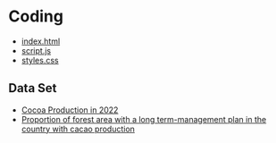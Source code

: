 # Coding

<ul>
  <li><a href="https://github.com/skyladfah/MajorStudio1_Interactive/blob/main/week_3/index.html">index.html</a>
  <li><a href="https://github.com/skyladfah/MajorStudio1_Interactive/blob/main/week_3/script.js">script.js</a>
  <li><a href="https://github.com/skyladfah/MajorStudio1_Interactive/blob/main/week_3/styles.css">styles.css</a>
</ul>

## Data Set

<ul>
  <li><a href="https://github.com/skyladfah/MajorStudio1_Interactive/blob/main/week_3/dataset/Cocoa-Production-in-2022.csv">Cocoa Production in 2022</a>
  <li><a href="https://github.com/skyladfah/MajorStudio1_Interactive/blob/main/week_3/dataset/Proportion-of-forest-area-with-a-long-term-management-plan-in-the-country-with-cacao-production.csv">Proportion of forest area with a long term-management plan in the country with cacao production</a>
</ul>
